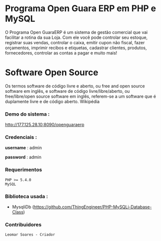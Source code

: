 # Programa Open Guara ERP em PHP e MySQL

O Programa Open GuaraERP é um sistema de gestão comercial que vai facilitar a rotina da sua Loja. Com ele você pode controlar seu estoque, registrar suas vendas, controlar o caixa, emitir cupon não fiscal, fazer orçamentos, imprimir recibos e etiquetas, cadastrar clientes, produtos, fornecedores, controlar as contas a pagar e muito mais!

# Software Open Source
Os termos software de código livre e aberto, ou free and open source software em inglês, e software de código livre/libre/aberto, ou free/libre/open source software em inglês, referem-se a um software que é duplamente livre e de código aberto. Wikipédia




### Demo do sistema :
http://177.125.28.10:8090/openguaraerp

### Credenciais :
  
**username** : admin

**password** : admin


### Requerimentos
    PHP >= 5.4.0
    MySQL

### Biblioteca usada : 
  - MysqliDb (https://github.com/ThingEngineer/PHP-MySQLi-Database-Class)

### Contribuidores
    Leomar Soares - Criador
